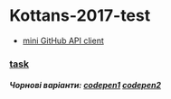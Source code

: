 # Kottans-2017-test
- [mini GitHub API client](https://xandzia.github.io/Kottans-2017-test/)
### [task](https://gist.github.com/shvaikalesh/02bf712e89cef315cbed6c802ab64ce9#dialog)
##### Чорнові варіанти: [codepen1](https://codepen.io/xandzia/pen/yoxXLW?editors=1011) [codepen2](https://codepen.io/xandzia/pen/RZdpZV)
